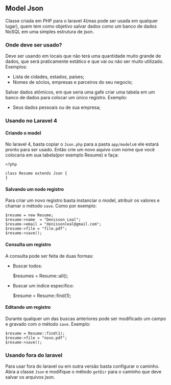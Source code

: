## Model Json

Classe criada em PHP para o laravel 4(mas pode ser usada em qualquer lugar), quem tem como objetivo salvar dados como um banco de dados NoSQL em uma simples estrutura de json.

### Onde deve ser usado?

Deve ser usando em locais que não terá uma quantidade muito grande de dados, que será praticamente estático e que vai ou não ser muito utilizado. Exemplos:
+ Lista de cidades, estados, países;
+ Nomes de sócios, empresas e parceiros do seu negocio;

Salvar dados atômicos, em que seria uma gafe criar uma tabela em um banco de dados para colocar um único registro. Exemplo:
+ Seus dados pessoais ou de sua empresa;


### Usando no Laravel 4

#### Criando o model

No laravel 4, basta copiar o `Json.php` para a pasta `app/models`e ele estará pronto para ser usado. Então crie um novo aquivo com nome que você colocaria em sua tabela(por exemplo Resume) e faça:

	<?php

	class Resume extends Json {
	}


#### Salvando um nodo registro

Para criar um novo registro basta instanciar o model, atribuir os valores e chamar o método `save`. Como por exemplo:

	$resume = new Resume;
	$resume->name  = "Denisson Leal";
	$resume->email = "denissonleal@gmail.com";
	$resume->file = "file.pdf";
	$resume->save();

#### Consulta um registro

A consulta pode ser feita de duas formas:

+ Buscar todos:

	$resumes = Resume::all();

+ Buscar um índice especifico:

	$resume = Resume::find(1);

#### Editando um registro

Durante qualquer um das buscas anteriores pode ser modificado um campo e gravado com o método `save`. Exemplo:

	$resume = Resume::find(1);
	$resume->file = "novo.pdf";
	$resume->save();

### Usando fora do laravel

Para usar fora do laravel ou em outra versão basta configurar o caminho. Abra a classe `Json` e modifique o método `getDir` para o caminho que deve salvar os arquivos json.



